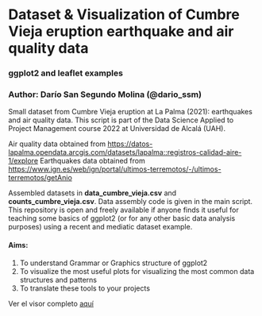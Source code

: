 # Dataset & Visualization of Cumbre Vieja eruption earthquake and air quality data
### ggplot2 and leaflet examples
### Author: Darío San Segundo Molina (@dario_ssm)

Small dataset from Cumbre Vieja eruption at La Palma (2021): earthquakes and air quality data. This script is part of the Data Science Applied to Project Management course 2022 at Universidad de Alcalá (UAH).

Air quality data obtained from https://datos-lapalma.opendata.arcgis.com/datasets/lapalma::registros-calidad-aire-1/explore 
Earthquakes data obtained from https://www.ign.es/web/ign/portal/ultimos-terremotos/-/ultimos-terremotos/getAnio 

Assembled datasets in **data_cumbre_vieja.csv** and **counts_cumbre_vieja.csv**. Data assembly code is given in the main script.
This repository is open and freely available if anyone finds it useful for teaching some basics of ggplot2 (or for any other basic data analysis purposes) using a recent and mediatic dataset example.


#### Aims:
   1) To understand Grammar or Graphics structure of ggplot2
   2) To visualize the most useful plots for visualizing the most common data structures and patterns
   3) To translate these tools to your projects

Ver el visor completo [aquí](https://dario-ssm.github.io/cumbre_vieja_visualdata/)
